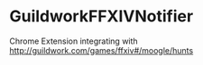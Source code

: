 # GuildworkFFXIVNotifier
Chrome Extension integrating with http://guildwork.com/games/ffxiv#/moogle/hunts
